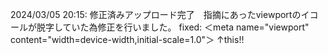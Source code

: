 2024/03/05 20:15: 修正済みアップロード完了　指摘にあったviewportのイコールが脱字していた為修正を行いました。
fixed: ＜meta name="viewport" content="width=device-width,initial-scale=1.0"＞
                                     ↑this!!
